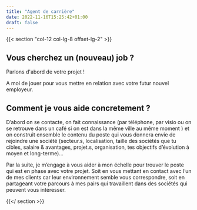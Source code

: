 ```yaml
---
title: "Agent de carrière"
date: 2022-11-16T15:25:42+01:00
draft: false
---
```


{{< section "col-12 col-lg-8 offset-lg-2" >}}

## Vous cherchez un (nouveau) job ?

Parlons d'abord de votre projet !

A moi de jouer pour vous mettre en relation avec votre futur nouvel employeur.

## Comment je vous aide concretement ?

D’abord on se contacte, on fait connaissance (par téléphone, par visio ou on se retrouve dans un café si on est dans la même ville au même moment ) et on construit ensemble le contenu du poste qui vous donnera envie de rejoindre une société (secteur.s, localisation, taille des sociétés que tu cibles, salaire & avantages, projet.s, organisation, tes objectifs d’évolution à moyen et long-terme)…

Par la suite, je m’engage à vous aider à mon échelle pour trouver le poste qui est en phase avec votre projet. Soit en vous mettant en contact avec l’un de mes clients car leur environnement semble vous correspondre, soit en partageant votre parcours à mes pairs qui travaillent dans des sociétés qui peuvent vous intéresser.

{{</ section >}}